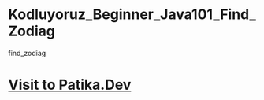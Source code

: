 # Kodluyoruz_Beginner_Java101_Find_Zodiag
find_zodiag
# [Visit to Patika.Dev](https://app.patika.dev/) 
